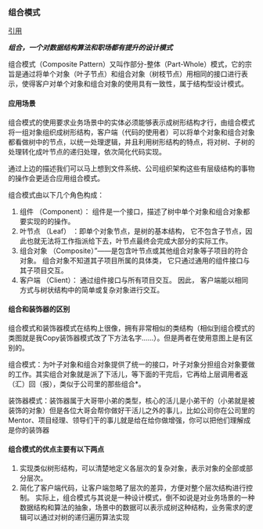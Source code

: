 ### 组合模式

[引用](https://mp.weixin.qq.com/s/JKWbyr4Yt7A6l1nFsANUcQ)

_**组合，一个对数据结构算法和职场都有提升的设计模式**_

组合模式（Composite Pattern）又叫作部分-整体（Part-Whole）模式，它的宗旨是通过将单个对象（叶子节点）和组合对象（树枝节点）用相同的接口进行表示，使得客户对单个对象和组合对象的使用具有一致性，属于结构型设计模式。

#### 应用场景

组合模式的使用要求业务场景中的实体必须能够表示成树形结构才行，由组合模式将一组对象组织成树形结构，客户端（代码的使用者）可以将单个对象和组合对象都看做树中的节点，以统一处理逻辑，并且利用树形结构的特点，将对树、子树的处理转化成叶节点的递归处理，依次简化代码实现。

通过上边的描述我们可以马上想到文件系统、公司组织架构这些有层级结构的事物的操作会更适合应用组合模式。

组合模式由以下几个角色构成：

1. 组件 （Component）： 组件是一个接口，描述了树中单个对象和组合对象都要实现的的操作。
2. 叶节点 （Leaf） ：即单个对象节点，是树的基本结构， 它不包含子节点，因此也就无法将工作指派给下去，叶节点最终会完成大部分的实际工作。
3. 组合对象 （Composite）”——是包含叶节点或其他组合对象等子项目的符合对象。 组合对象不知道其子项目所属的具体类， 它只通过通用的组件接口与其子项目交互。
4. 客户端 （Client）： 通过组件接口与所有项目交互。 因此， 客户端能以相同方式与树状结构中的简单或复杂对象进行交互。

#### 组合和装饰器的区别

组合模式和装饰器模式在结构上很像，拥有非常相似的类结构（相似到组合模式的类图就是我Copy装饰器模式改了下方法名字......）。但是两者在使用意图上是有区别的。

组合模式：为叶子对象和组合对象提供了统一的接口，叶子对象分担组合对象要做的工作。其实组合对象就是派了下活儿，等下面的干完后，它再给上层调用者返（汇）回（报），类似于公司里的那些组合*。

装饰器模式：装饰器属于大哥带小弟的类型，核心的活儿是小弟干的（小弟就是被装饰的对象）但是各位大哥会帮你做好干活儿之外的事儿，比如公司你在公司里的Mentor、项目经理、领导们干的事儿就是给在给你做增强，你可以把他们理解成是你的装饰器

#### 组合模式的优点主要有以下两点

1. 实现类似树形结构，可以清楚地定义各层次的复杂对象，表示对象的全部或部分层次。
2. 简化了客户端代码，让客户端忽略了层次的差异，方便对整个层次结构进行控制。
实际上，组合模式与其说是一种设计模式，倒不如说是对业务场景的一种数据结构和算法的抽象，场景中的数据可以表示成树这种结构，业务需求的逻辑可以通过对树的递归遍历算法实现